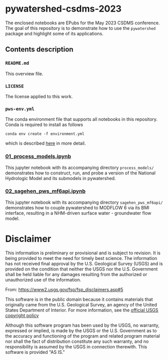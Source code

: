 # pywatershed-csdms-2023

The enclosed notebooks are EPubs for the May 2023 CSDMS conference. 
The goal of this repository is to demonstrate how to use the `pywatershed` package and highlight some of its applications.

## Contents description

### `README.md`
This overview file.

### `LICENSE`
The license applied to this work.

### `pws-env.yml`
The conda environment file that supports all notebooks in this repository. Conda is required to install as follows 
```
conda env create -f environment.yml
```
which is described [here](https://conda.io/projects/conda/en/latest/user-guide/tasks/manage-environments.html#creating-an-environment-from-an-environment-yml-file) in more detail.

### [01_process_models.ipynb](https://github.com/jmccreight/pywatershed-csdms-2023/blob/main/01_process_models.ipynb)   
This jupyter notebook with its accompanying directory `process_models/` demonstrates how to construct, run, and probe a version of the National Hydrologic Model and its submodels in pywatershed.

### [02_sagehen_pws_mf6api.ipynb](https://github.com/jmccreight/pywatershed-csdms-2023/blob/main/02_sagehen_pws_mf6api.ipynb)   
This jupyter notebook with its accompanying directory `sagehen_pws_mf6api/` demonstrates how to couple pywatershed to MODFLOW 6 via its BMI interface, resulting in a NHM-driven surface water - groundwater flow model.


Disclaimer
==========

This information is preliminary or provisional and is subject to revision. It is being provided to meet the need for timely best science. The information has not received final approval by the U.S. Geological Survey (USGS) and is provided on the condition that neither the USGS nor the U.S. Government shall be held liable for any damages resulting from the authorized or unauthorized use of the information.

From: https://www2.usgs.gov/fsp/fsp_disclaimers.asp#5

This software is in the public domain because it contains materials that originally came from the U.S. Geological Survey, an agency of the United States Department of Interior. For more information, see the [official USGS copyright policy](https://www.usgs.gov/information-policies-and-instructions/copyrights-and-credits "official USGS copyright policy")

Although this software program has been used by the USGS, no warranty, expressed or implied, is made by the USGS or the U.S. Government as to the accuracy and functioning of the program and related program material nor shall the fact of distribution constitute any such warranty, and no responsibility is assumed by the USGS in connection therewith.
This software is provided "AS IS."
